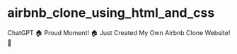 # airbnb_clone_using_html_and_css
ChatGPT
🏠 Proud Moment! 🏠 Just Created My Own Airbnb Clone Website! 🚀
